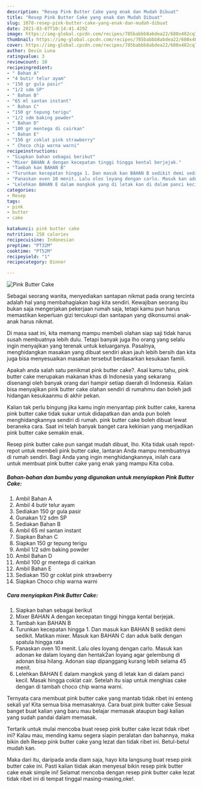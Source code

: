```yaml
---
description: "Resep Pink Butter Cake yang enak dan Mudah Dibuat"
title: "Resep Pink Butter Cake yang enak dan Mudah Dibuat"
slug: 1078-resep-pink-butter-cake-yang-enak-dan-mudah-dibuat
date: 2021-03-07T10:14:41.429Z
image: https://img-global.cpcdn.com/recipes/785babbb8abdea22/680x482cq70/pink-butter-cake-foto-resep-utama.jpg
thumbnail: https://img-global.cpcdn.com/recipes/785babbb8abdea22/680x482cq70/pink-butter-cake-foto-resep-utama.jpg
cover: https://img-global.cpcdn.com/recipes/785babbb8abdea22/680x482cq70/pink-butter-cake-foto-resep-utama.jpg
author: Devin Luna
ratingvalue: 3
reviewcount: 10
recipeingredient:
- " Bahan A"
- "4 butir telur ayam"
- "150 gr gula pasir"
- "1/2 sdm SP"
- " Bahan B"
- "65 ml santan instant"
- " Bahan C"
- "150 gr tepung terigu"
- "1/2 sdm baking powder"
- " Bahan D"
- "100 gr mentega di cairkan"
- " Bahan E"
- "150 gr coklat pink strawberry"
- " Choco chip warna warni"
recipeinstructions:
- "Siapkan bahan sebagai berikut"
- "Mixer BAHAN A dengan kecepatan tinggi hingga kental berjejak."
- "Tambah kan BAHAN B"
- "Turunkan kecepatan hingga 1. Dan masuk kan BAHAN B sedikit demi sedikit. Matikan mixer. Masuk kan BAHAN C dan aduk balik dengan spatula hingga rata"
- "Panaskan oven 10 menit. Lalu oles loyang dengan carlo. Masuk kan adonan ke dalam loyang dan hentak2an loyang agar gelembung di adonan bisa hilang. Adonan siap dipanggang kurang lebih selama 45 menit."
- "Lelehkan BAHAN E dalam mangkok yang di letak kan di dalam panci kecil. Masak hingga coklat cair. Setelah itu siap untuk menghias cake dengan di tambah choco chip warna warni."
categories:
- Resep
tags:
- pink
- butter
- cake

katakunci: pink butter cake 
nutrition: 258 calories
recipecuisine: Indonesian
preptime: "PT32M"
cooktime: "PT52M"
recipeyield: "1"
recipecategory: Dinner

---
```



![Pink Butter Cake](https://img-global.cpcdn.com/recipes/785babbb8abdea22/680x482cq70/pink-butter-cake-foto-resep-utama.jpg)

Sebagai seorang wanita, menyediakan santapan nikmat pada orang tercinta adalah hal yang membahagiakan bagi kita sendiri. Kewajiban seorang ibu bukan saja mengerjakan pekerjaan rumah saja, tetapi kamu pun harus memastikan keperluan gizi tercukupi dan santapan yang dikonsumsi anak-anak harus nikmat.

Di masa  saat ini, kita memang mampu membeli olahan siap saji tidak harus susah membuatnya lebih dulu. Tetapi banyak juga lho orang yang selalu ingin menyajikan yang terenak untuk keluarganya. Pasalnya, menghidangkan masakan yang dibuat sendiri akan jauh lebih bersih dan kita juga bisa menyesuaikan masakan tersebut berdasarkan kesukaan famili. 



Apakah anda salah satu penikmat pink butter cake?. Asal kamu tahu, pink butter cake merupakan makanan khas di Indonesia yang sekarang disenangi oleh banyak orang dari hampir setiap daerah di Indonesia. Kalian bisa menyajikan pink butter cake olahan sendiri di rumahmu dan boleh jadi hidangan kesukaanmu di akhir pekan.

Kalian tak perlu bingung jika kamu ingin menyantap pink butter cake, karena pink butter cake tidak sukar untuk didapatkan dan anda pun boleh menghidangkannya sendiri di rumah. pink butter cake boleh dibuat lewat beraneka cara. Saat ini telah banyak banget cara kekinian yang menjadikan pink butter cake semakin enak.

Resep pink butter cake pun sangat mudah dibuat, lho. Kita tidak usah repot-repot untuk membeli pink butter cake, lantaran Anda mampu membuatnya di rumah sendiri. Bagi Anda yang ingin menghidangkannya, inilah cara untuk membuat pink butter cake yang enak yang mampu Kita coba.

<!--inarticleads1-->

##### Bahan-bahan dan bumbu yang digunakan untuk menyiapkan Pink Butter Cake:

1. Ambil  Bahan A
1. Ambil 4 butir telur ayam
1. Sediakan 150 gr gula pasir
1. Gunakan 1/2 sdm SP
1. Sediakan  Bahan B
1. Ambil 65 ml santan instant
1. Siapkan  Bahan C
1. Siapkan 150 gr tepung terigu
1. Ambil 1/2 sdm baking powder
1. Ambil  Bahan D
1. Ambil 100 gr mentega di cairkan
1. Ambil  Bahan E
1. Sediakan 150 gr coklat pink strawberry
1. Siapkan  Choco chip warna warni




<!--inarticleads2-->

##### Cara menyiapkan Pink Butter Cake:

1. Siapkan bahan sebagai berikut
1. Mixer BAHAN A dengan kecepatan tinggi hingga kental berjejak.
1. Tambah kan BAHAN B
1. Turunkan kecepatan hingga 1. Dan masuk kan BAHAN B sedikit demi sedikit. Matikan mixer. Masuk kan BAHAN C dan aduk balik dengan spatula hingga rata
1. Panaskan oven 10 menit. Lalu oles loyang dengan carlo. Masuk kan adonan ke dalam loyang dan hentak2an loyang agar gelembung di adonan bisa hilang. Adonan siap dipanggang kurang lebih selama 45 menit.
1. Lelehkan BAHAN E dalam mangkok yang di letak kan di dalam panci kecil. Masak hingga coklat cair. Setelah itu siap untuk menghias cake dengan di tambah choco chip warna warni.




Ternyata cara membuat pink butter cake yang mantab tidak ribet ini enteng sekali ya! Kita semua bisa memasaknya. Cara buat pink butter cake Sesuai banget buat kalian yang baru mau belajar memasak ataupun bagi kalian yang sudah pandai dalam memasak.

Tertarik untuk mulai mencoba buat resep pink butter cake lezat tidak ribet ini? Kalau mau, mending kamu segera siapin peralatan dan bahannya, maka bikin deh Resep pink butter cake yang lezat dan tidak ribet ini. Betul-betul mudah kan. 

Maka dari itu, daripada anda diam saja, hayo kita langsung buat resep pink butter cake ini. Pasti kalian tiidak akan menyesal bikin resep pink butter cake enak simple ini! Selamat mencoba dengan resep pink butter cake lezat tidak ribet ini di tempat tinggal masing-masing,oke!.


